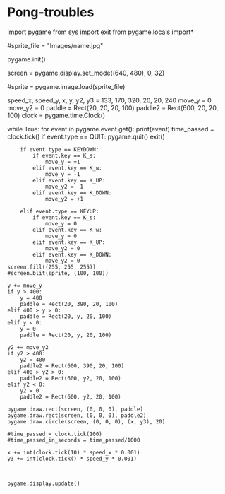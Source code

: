 # Pong-troubles
import pygame
from sys import exit
from pygame.locals import*

#sprite_file = "Images/name.jpg"

pygame.init()

screen = pygame.display.set_mode((640, 480), 0, 32)

#sprite = pygame.image.load(sprite_file)

speed_x, speed_y, x, y, y2, y3 = 133, 170, 320, 20, 20, 240
move_y = 0
move_y2 = 0
paddle = Rect(20, 20, 20, 100)
paddle2 = Rect(600, 20, 20, 100)
clock = pygame.time.Clock()

while True:
    for event in pygame.event.get():
        print(event)
        time_passed = clock.tick()
        if event.type == QUIT:
            pygame.quit()
            exit()

        if event.type == KEYDOWN:
            if event.key == K_s:
                move_y = +1
            elif event.key == K_w:
                move_y = -1
            elif event.key == K_UP:
                move_y2 = -1
            elif event.key == K_DOWN:
                move_y2 = +1

        elif event.type == KEYUP:
            if event.key == K_s:
                move_y = 0
            elif event.key == K_w:
                move_y = 0
            elif event.key == K_UP:
                move_y2 = 0
            elif event.key == K_DOWN:
                move_y2 = 0
    screen.fill((255, 255, 255))
    #screen.blit(sprite, (100, 100))

    y += move_y
    if y > 400:
        y = 400
        paddle = Rect(20, 390, 20, 100)
    elif 400 > y > 0:
        paddle = Rect(20, y, 20, 100)
    elif y < 0:
        y = 0
        paddle = Rect(20, y, 20, 100)

    y2 += move_y2
    if y2 > 400:
        y2 = 400
        paddle2 = Rect(600, 390, 20, 100)
    elif 400 > y2 > 0:
        paddle2 = Rect(600, y2, 20, 100)
    elif y2 < 0:
        y2 = 0
        paddle2 = Rect(600, y2, 20, 100)

    pygame.draw.rect(screen, (0, 0, 0), paddle)
    pygame.draw.rect(screen, (0, 0, 0), paddle2)
    pygame.draw.circle(screen, (0, 0, 0), (x, y3), 20)

    #time_passed = clock.tick(100)
    #time_passed_in_seconds = time_passed/1000

    x += int(clock.tick(10) * speed_x * 0.001)
    y3 += int(clock.tick() * speed_y * 0.001)



    pygame.display.update()
